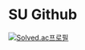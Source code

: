 # SU Github  
[![Solved.ac프로필](http://mazassumnida.wtf/api/pastel/generate_badge?boj=suee97)](https://solved.ac/suee97/)
